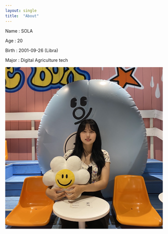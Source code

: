 ```yaml
---
layout: single
title:  "About"
---
```


Name : SOLA

Age : 20

Birth : 2001-09-26 (Libra)

Major : Digital Agriculture tech

 





![KakaoTalk_20220727_122213935](../images/2022-07-22-first/KakaoTalk_20220727_122213935.jpg)
